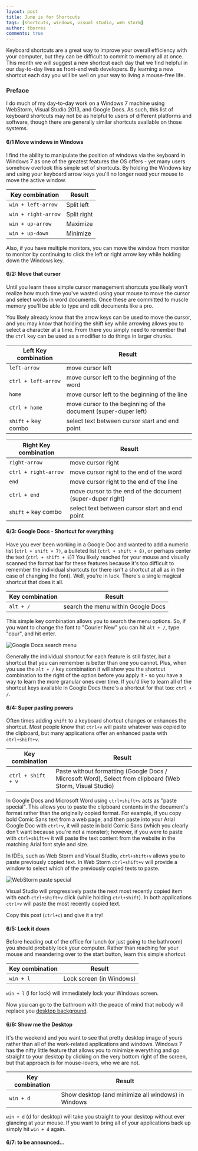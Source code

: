 ```yaml
---
layout: post
title: June is for Shortcuts
tags: [shortcuts, windows, visual studio, web storm]
author: tborres
comments: true
---
```


Keyboard shortcuts are a great way to improve your overall efficiency with your computer, but they can be difficult to commit to memory all at once. This month we will suggest a new shortcut each day that we find helpful in our day-to-day lives as front-end web developers. By learning a new shortcut each day you will be well on your way to living a mouse-free life.

<!-- #REST#BEGIN -->
### Preface

I do much of my day-to-day work on a Windows 7 machine using WebStorm, Visual Studio 2013, and Google Docs. As such, this list of keyboard shortcuts may not be as helpful to users of different platforms and software, though there are generally similar shortcuts available on those systems.

#### <a name="1"></a> 6/1 Move windows in Windows

I find the ability to manipulate the position of windows via the keyboard in Windows 7 as one of the greatest features the OS offers - yet many users somehow overlook this simple set of shortcuts. By holding the Windows key and using your keyboard arrow keys you'll no longer need your mouse to move the active window.

Key combination    | Result
------------------ |-----------
`win + left-arrow` | Split left
`win + right-arrow`| Split right
`win + up-arrow`   | Maximize
`win + up-down`    | Minimize

Also, if you have multiple monitors, you can move the window from monitor to monitor by continuing to click the left or right arrow key while holding down the Windows key.

#### <a name="2"></a> 6/2: Move that cursor

Until you learn these simple cursor management shortcuts you likely won't realize how much time you've wasted using your mouse to move the cursor and select words in word documents. Once these are committed to muscle memory you'll be able to type and edit documents like a pro.

You likely already know that the arrow keys can be used to move the cursor, and you may know that holding the shift key while arrowing allows you to select a character at a time. From there you simply need to remember that the `ctrl` key can be used as a modifier to do things in larger chunks.

Left Key combination    | Result
------------------ |-----------
`left-arrow` | move cursor left
`ctrl + left-arrow` | move cursor left to the beginning of the word
`home` | move cursor left to the beginning of the line
`ctrl + home` | move cursor to the beginning of the document (super-duper left)
`shift` + key combo | select text between cursor start and end point

Right Key combination    | Result
------------------ |-----------
`right-arrow` | move cursor right
`ctrl + right-arrow` | move cursor right to the end of the word
`end` | move cursor right to the end of the line
`ctrl + end` | move cursor to the end of the document (super-duper right)
`shift` + key combo | select text between cursor start and end point

#### <a name="3"></a> 6/3: Google Docs - Shortcut for everything

Have you ever been working in a Google Doc and wanted to add a numeric list (`ctrl + shift + 7)`, a bulleted list (`ctrl + shift + 8)`, or perhaps center the text (`ctrl + shift + E`)? You likely reached for your mouse and visually scanned the format bar for these features because it's too difficult to remember the individual shortcuts (or there isn't a shortcut at all as in the case of changing the font). Well, you're in luck. There's a single magical shortcut that does it all.

Key combination    | Result
------------------ |-----------
`alt + /` | search the menu within Google Docs

This simple key combination allows you to search the menu options. So, if you want to change the font to "Courier New" you can hit `alt + /`, type "cour", and hit enter. 

![Google Docs search menu](http://i.imgur.com/myyRI6w.png)

Generally the individual shortcut for each feature is still faster, but a shortcut that you can remember is better than one you cannot. Plus, when you use the `alt + /` key combination it will show you the shortcut combination to the right of the option before you apply it - so you have a way to learn the more granular ones over time. If you'd like to learn all of the shortcut keys available in Google Docs there's a shortcut for that too: `ctrl + /`.

#### <a name="4"></a> 6/4: Super pasting powers

Often times adding `shift` to a keyboard shortcut changes or enhances the shortcut. Most people know that `ctrl+v` will paste whatever was copied to the clipboard, but many applications offer an enhanced paste with `ctrl+shift+v`.

Key combination    | Result
------------------ |-----------
`ctrl + shift + v` | Paste without formatting (Google Docs / Microsoft Word), Select from clipboard (Web Storm, Visual Studio)

In Google Docs and Microsoft Word using `ctrl+shift+v` acts as "paste special". This allows you to paste the clipboard contents in the document's format rather than the originally copied format. For example, if you copy bold Comic Sans text from a web page, and then paste into your Arial Google Doc with `ctrl+v`, it will paste in bold Comic Sans (which you clearly don't want because you're not a monster); however, if you were to paste with `ctrl+shift+v` it will paste the text content from the website in the matching Arial font style and size.

In IDEs, such as Web Storm and Visual Studio, `ctrl+shift+v` allows you to paste previously copied text. In Web Storm `ctrl+shift+v` will provide a window to select which of the previously copied texts to paste. 

![WebStorm paste special](http://i.imgur.com/9a65jrl.png)

Visual Studio will progressively paste the next most recently copied item with each `ctrl+shift+v` click (while holding `ctrl+shift`). In both applications `ctrl+v` will paste the most recently copied text.

Copy this post (`ctrl+c`) and give it a try!

#### <a name="5"></a> 6/5: Lock it down

Before heading out of the office for lunch (or just going to the bathroom) you should probably lock your computer. Rather than reaching for your mouse and meandering over to the start button, learn this simple shortcut.

Key combination    | Result
------------------ |-----------
`win + l` | Lock screen (in Windows)

`win + l` (l for lock) will immediately lock your Windows screen. 

Now you can go to the bathroom with the peace of mind that nobody will replace you <a href="http://www.wikihow.com/Pull-a-Computer-Prank-on-Your-Friends" target="_blank">desktop background</a>.


#### <a name="6"></a> 6/6: Show me the Desktop

It's the weekend and you want to see that pretty desktop image of yours rather than all of the work-related applications and windows. Windows 7 has the nifty little feature that allows you to minimize everything and go straight to your desktop by clicking on the very bottom right of the screen, but that approach is for mouse-lovers, who we are not.

Key combination    | Result
------------------ |-----------
`win + d` | Show desktop (and minimize all windows) in Windows

`win + d` (d for desktop) will take you straight to your desktop without ever glancing at your mouse. If you want to bring all of your applications back up simply hit `win + d` again.

#### <a name="7"></a> 6/7: to be announced...


<!-- #REST#END -->